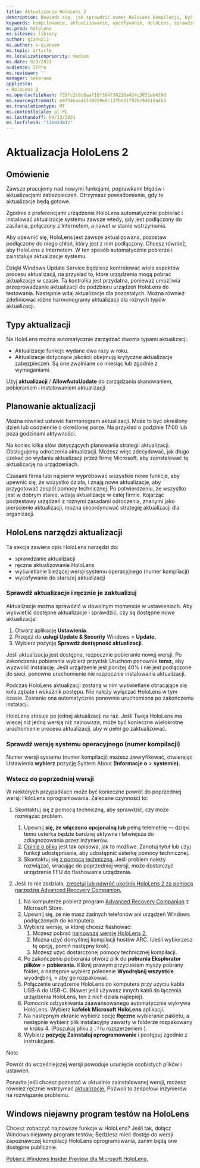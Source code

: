 ```yaml
---
title: Aktualizacja HoloLens 2
description: Dowiedz się, jak sprawdzić numer HoloLens kompilacji, być na bieżąco z aktualizacjami urządzeń, dołączyć do programu dla niejawnych testerów i wycofać aktualizacje.
keywords: kompilowanie, aktualizowanie, wycofywanie, HoloLens, sprawdzanie kompilacji, numer kompilacji
ms.prod: hololens
ms.sitesec: library
author: qianw211
ms.author: v-qianwen
ms.topic: article
ms.localizationpriority: medium
ms.date: 9/3/2021
audience: ITPro
ms.reviewer: ''
manager: sekerawa
appliesto:
- HoloLens 2
ms.openlocfilehash: f39fc2c6c0aaf16f304f38216a424c3811eb439d
ms.sourcegitcommit: e9f746aa41139859edc12fbc21f926c9461da4b3
ms.translationtype: MT
ms.contentlocale: pl-PL
ms.lasthandoff: 09/13/2021
ms.locfileid: "126033817"
---
```

# <a name="update-hololens-2"></a>Aktualizacja HoloLens 2

## <a name="overview"></a>Omówienie

Zawsze pracujemy nad nowymi funkcjami, poprawkami błędów i aktualizacjami zabezpieczeń. Otrzymasz powiadomienie, gdy te aktualizacje będą gotowe.

Zgodnie z preferencjami urządzenie HoloLens automatycznie pobierać i instalować aktualizacje systemu zawsze wtedy, gdy jest podłączony do zasilania, połączony z Internetem, a nawet w stanie wstrzymania.

Aby upewnić się, HoloLens jest zawsze aktualizowana, pozostaw podłączony do niego chłoń, który jest z nim podłączony. Chcesz również, aby HoloLens z Internetem. W ten sposób automatycznie pobierze i zainstaluje aktualizacje systemu. 

Dzięki Windows Update Service będziesz kontrolować wiele aspektów procesu aktualizacji, na przykład to, które urządzenia mogą pobrać aktualizacje w czasie. Ta kontrolka jest przydatna, ponieważ umożliwia przeprowadzanie aktualizacji do podzbioru urządzeń HoloLens do testowania. Następnie wdaj aktualizacje dla pozostałych. Można również zdefiniować różne harmonogramy aktualizacji dla różnych typów aktualizacji.

## <a name="types-of-updates"></a>Typy aktualizacji

Na HoloLens można automatycznie zarządzać dwoma typami aktualizacji. 

- Aktualizacje funkcji: wydane dwa razy w roku.
- Aktualizacje dotyczące jakości: obejmują krytyczne aktualizacje zabezpieczeń. Są one zwalniane co miesiąc lub zgodnie z wymaganiami.

Użyj **aktualizacji** / **AllowAutoUpdate** do zarządzania skanowaniem, pobieraniem i instalowaniem aktualizacji. 

## <a name="scheduling-updates"></a>Planowanie aktualizacji

Można również ustawić harmonogram aktualizacji. Może to być określony dzień lub codziennie o określonej porze. Na przykład o godzinie 17:00 lub poza godzinami aktywności.

Na koniec kilka słów dotyczących planowania strategii aktualizacji. Obsługujemy odroczenia aktualizacji. Możesz więc zdecydować, jak długo czekać po wydaniu aktualizacji przez firmę Microsoft, aby zainstalować tę aktualizację na urządzeniach.

Czasami firma lubi najpierw wypróbować wszystkie nowe funkcje, aby upewnić się, że wszystko działa, i znają nowe aktualizacje, aby przygotować zespół pomocy technicznej. Po potwierdzeniu, że wszystko jest w dobrym stanie, wdają aktualizacje w całej firmie. Kojarząc podzestawy urządzeń z różnymi zasadami odroczenia, znanymi jako pierścienie aktualizacji, można skoordynować strategię aktualizacji dla organizacji.

## <a name="hololens-update-tools"></a>HoloLens narzędzi aktualizacji

Ta sekcja zawiera opis HoloLens narzędzi do:

- sprawdzanie aktualizacji
- ręczne aktualizowanie HoloLens
- wyświetlanie bieżącej wersji systemu operacyjnego (numer kompilacji)
- wycofywanie do starszej aktualizacji

### <a name="check-for-updates-and-manually-update"></a>Sprawdź aktualizacje i ręcznie je zaktualizuj

Aktualizacje można sprawdzić w dowolnym momencie w ustawieniach.  Aby wyświetlić dostępne aktualizacje i sprawdzić, czy są dostępne nowe aktualizacje:

1. Otwórz aplikację **Ustawienia**.
1. Przejdź do **usługi Update & Security** Windows  >  **Update.**
1. Wybierz pozycję **Sprawdź dostępność aktualizacji**.

Jeśli aktualizacja jest dostępna, rozpocznie pobieranie nowej wersji. Po zakończeniu pobierania wybierz przycisk Uruchom ponownie **teraz,** aby wyzwolić instalację. Jeśli urządzenie jest poniżej 40% i nie jest podłączone do sieci, ponowne uruchomienie nie rozpocznie instalowania aktualizacji.

Podczas HoloLens aktualizacji zostaną w nim wyświetlane obracające się koła zębate i wskaźnik postępu. Nie należy wyłączać HoloLens w tym czasie. Zostanie ona automatycznie ponownie uruchomiona po zakończeniu instalacji.

HoloLens stosuje po jednej aktualizacji na raz.  Jeśli Twoja HoloLens ma więcej niż jedną wersję niż najnowsza, może być konieczne wielokrotne uruchomienie procesu aktualizacji, aby w pełni go zaktualizować.

### <a name="check-your-operating-system-version-build-number"></a>Sprawdź wersję systemu operacyjnego (numer kompilacji)

Numer wersji systemu (numer kompilacji) możesz zweryfikować, otwierając Ustawienia **wybierz** pozycję System About **(Informacje o**  >  **systemie).**

### <a name="go-back-to-a-previous-version"></a>Wstecz do poprzedniej wersji

W niektórych przypadkach może być konieczne powrót do poprzedniej wersji HoloLens oprogramowania. Zalecane czynności to:

1. Skontaktuj się z pomocą techniczną, aby sprawdzić, czy może rozwiązać problem.
    1. Upewnij **się, że włączono** **opcjonalną lub** pełną telemetrię — dzięki temu usterka będzie bardziej aktywna i łatwiejsza do zdiagnozowania przez inżynierów.
    1. [Opinia o pliku](hololens-feedback.md) jest tak opisowa, jak to możliwe. Zanotuj tytuł lub użyj funkcji udostępniania, aby udostępnić usterkę pomocy technicznej.
    1. Skontaktuj się [z pomocą techniczną.](https://aka.ms/hlsupport) Jeśli problem należy rozwiązać, wracając do poprzedniej wersji, może dostarczyć urządzenie FFU do flashowania urządzenia.

1. Jeśli to nie zadziała, [zresetuj lub odwróć ukośnik HoloLens 2 za pomocą narzędzia Advanced Recovery Companion.](hololens-recovery.md)
    1. Na komputerze pobierz program [Advanced Recovery Companion](https://www.microsoft.com/p/advanced-recovery-companion/9p74z35sfrs8?activetab=pivot:overviewtab) z Microsoft Store.
    1. Upewnij się, że nie masz żadnych telefonów ani urządzeń Windows podłączonych do komputera.
    1. Wybierz wersję, w której chcesz flashować:
        1. Możesz pobrać [najnowszą wersję HoloLens 2.](https://aka.ms/hololens2download)
        1. Można użyć domyślnej kompilacji hostów ARC. (Jeśli wybierzesz tę opcję, pomiń następny krok).
        1. Możesz użyć dostarczonej pomocy technicznej kompilacji.
    1. Po zakończeniu pobierania otwórz plik do **pobrania Eksplorator plików**  >  **pobierania.** Kliknij prawym przyciskiem myszy pobrany folder, a następnie wybierz polecenie **Wyodrębnij wszystkie** wyodrębnij,  >   aby go rozpakować.
    1. Połączenie urządzenie HoloLens do komputera przy użyciu kabla USB-A do USB-C. (Nawet jeśli używasz innych kabli do łączenia urządzenia HoloLens, ten z nich działa najlepiej).
    1. Pomocnik odzyskiwania zaawansowanego automatycznie wykrywa HoloLens. Wybierz **kafelek Microsoft HoloLens** aplikacji.
    1. Na następnym ekranie wybierz opcję **Ręczne** wybieranie pakietu, a następnie wybierz plik instalacyjny zawarty w folderze rozpakowany w kroku 4. (Poszukaj pliku z `.ffu` rozszerzeniem ).
    1. Wybierz **pozycję Zainstaluj oprogramowanie** i postępuj zgodnie z instrukcjami.

> [!NOTE]
> Powrót do wcześniejszej wersji powoduje usunięcie osobistych plików i ustawień.

Ponadto jeśli chcesz pozostać w aktualnie zainstalowanej wersji, możesz również ręcznie wstrzymać [aktualizacje.](hololens-updates.md#pause-updates-via-device) Pozwoli to zespołowi inżynierów na rozwiązanie problemu.

## <a name="windows-insider-program-on-hololens"></a>Windows niejawny program testów na HoloLens

Chcesz zobaczyć najnowsze funkcje w HoloLens?  Jeśli tak, dołącz Windows niejawny program testów; Będziesz mieć dostęp do wersji zapoznawczej kompilacji HoloLens oprogramowania, zanim będą one dostępne publicznie.

[Pobierz Windows Insider Preview dla Microsoft HoloLens.](hololens-insider.md)